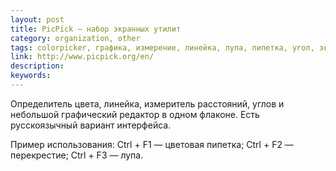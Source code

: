 ```yaml
---
layout: post
title: PicPick — набор экранных утилит
category: organization, other
tags: colorpicker, графика, измерение, линейка, лупа, пипетка, угол, экран
link: http://www.picpick.org/en/
description:
keywords:
---
```


<p>Определитель цвета, линейка, измеритель расстояний, углов и небольшой графический редактор в одном флаконе. Есть русскоязычный вариант интерфейса.</p>
<p>Пример использования: Ctrl + F1 — цветовая пипетка; Ctrl + F2 — перекрестие; Ctrl + F3 — лупа.</p>
